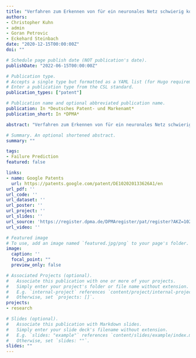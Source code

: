 ```yaml
---
title: "Verfahren zum Erkennen von für ein neuronales Netz schwierig korrekt zu klassifizierenden Szenen, Assistenzeinrichtung und Kraftfahrzeug"
authors:
- Christopher Kuhn
- admin
- Goran Petrovic
- Eckehard Steinbach
date: "2020-12-15T00:00:00Z"
doi: ""

# Schedule page publish date (NOT publication's date).
publishDate: "2022-06-15T00:00:00Z"

# Publication type.
# Accepts a single type but formatted as a YAML list (for Hugo requirements).
# Enter a publication type from the CSL standard.
publication_types: ["patent"]

# Publication name and optional abbreviated publication name.
publication: In *Deutsches Patent- und Markenamt*
publication_short: In *DPMA*

abstract: "Verfahren zum Erkennen von für ein neuronales Netz schwierig korrekt zu klassifizierenden Szenen, Assistenzeinrichtung und Kraftfahrzeug"

# Summary. An optional shortened abstract.
summary: ""

tags:
- Failure Prediction
featured: false

links:
- name: Google Patents
  url: https://patents.google.com/patent/DE102020133626A1/en
url_pdf: ''
url_code: ''
url_dataset: ''
url_poster: ''
url_project: ''
url_slides: ''
url_source: 'https://register.dpma.de/DPMAregister/pat/register?AKZ=1020201336268'
url_video: ''

# Featured image
# To use, add an image named `featured.jpg/png` to your page's folder.
image:
  caption: ''
  focal_point: ""
  preview_only: false

# Associated Projects (optional).
#   Associate this publication with one or more of your projects.
#   Simply enter your project's folder or file name without extension.
#   E.g. `internal-project` references `content/project/internal-project/index.md`.
#   Otherwise, set `projects: []`.
projects:
- research

# Slides (optional).
#   Associate this publication with Markdown slides.
#   Simply enter your slide deck's filename without extension.
#   E.g. `slides: "example"` references `content/slides/example/index.md`.
#   Otherwise, set `slides: ""`.
slides: ""
---
```

